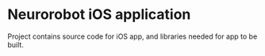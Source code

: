 # Neurorobot iOS application

Project contains source code for iOS app, and libraries needed for app to be built.  
